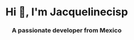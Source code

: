 <h1 align="center">Hi 👋, I'm Jacquelinecisp</h1>
<h3 align="center">A passionate developer from Mexico</h3>



